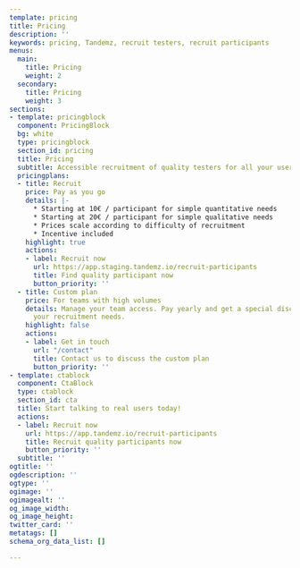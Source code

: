 ```yaml
---
template: pricing
title: Pricing
description: ''
keywords: pricing, Tandemz, recruit testers, recruit participants
menus:
  main:
    title: Pricing
    weight: 2
  secondary:
    title: Pricing
    weight: 3
sections:
- template: pricingblock
  component: PricingBlock
  bg: white
  type: pricingblock
  section_id: pricing
  title: Pricing
  subtitle: Accessible recruitment of quality testers for all your user research needs
  pricingplans:
  - title: Recruit
    price: Pay as you go
    details: |-
      * Starting at 10€ / participant for simple quantitative needs
      * Starting at 20€ / participant for simple qualitative needs
      * Prices scale according to difficulty of recruitment
      * Incentive included
    highlight: true
    actions:
    - label: Recruit now
      url: https://app.staging.tandemz.io/recruit-participants
      title: Find quality participant now
      button_priority: ''
  - title: Custom plan
    price: For teams with high volumes
    details: Manage your team access. Pay yearly and get a special discount for all
      your recruitment needs.
    highlight: false
    actions:
    - label: Get in touch
      url: "/contact"
      title: Contact us to discuss the custom plan
      button_priority: ''
- template: ctablock
  component: CtaBlock
  type: ctablock
  section_id: cta
  title: Start talking to real users today!
  actions:
  - label: Recruit now
    url: https://app.tandemz.io/recruit-participants
    title: Recruit quality participants now
    button_priority: ''
  subtitle: ''
ogtitle: ''
ogdescription: ''
ogtype: ''
ogimage: ''
ogimagealt: ''
og_image_width: 
og_image_height: 
twitter_card: ''
metatags: []
schema_org_data_list: []

---
```

